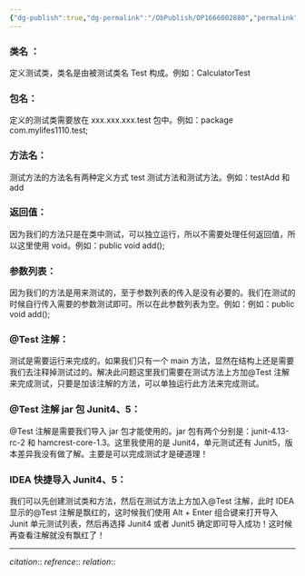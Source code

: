 ```yaml
---
{"dg-publish":true,"dg-permalink":"/ObPublish/OP1666002880","permalink":"/ObPublish/OP1666002880/","dgHomeLink":true,"dgPassFrontmatter":false,"dgShowBacklinks":false,"dgShowLocalGraph":false,"dgShowInlineTitle":false}
---
```



### 类名 ： 
定义测试类，类名是由被测试类名 Test 构成。例如：CalculatorTest
### 包名： 
定义的测试类需要放在 xxx.xxx.xxx.test 包中。例如：package com.mylifes1110.test;
### 方法名： 
测试方法的方法名有两种定义方式 test 测试方法和测试方法。例如：testAdd 和 add
### 返回值：
因为我们的方法只是在类中测试，可以独立运行，所以不需要处理任何返回值，所以这里使用 void。例如：public void add();
### 参数列表： 
因为我们的方法是用来测试的，至于参数列表的传入是没有必要的。我们在测试的时候自行传入需要的参数测试即可。所以在此参数列表为空。例如：例如：public void add();
### @Test 注解： 
测试是需要运行来完成的。如果我们只有一个 main 方法，显然在结构上还是需要我们去注释掉测试过的。解决此问题这里我们需要在测试方法上方加@Test 注解来完成测试，只要是加该注解的方法，可以单独运行此方法来完成测试。
### @Test 注解 jar 包 Junit4、5：
@Test 注解是需要我们导入 jar 包才能使用的。jar 包有两个分别是：junit-4.13-rc-2 和 hamcrest-core-1.3。这里我使用的是 Junit4，单元测试还有 Junit5，版本差异我没有做了解。主要是可以完成测试才是硬道理！
### IDEA 快捷导入 Junit4、5： 
我们可以先创建测试类和方法，然后在测试方法上方加入@Test 注解，此时 IDEA 显示的@Test 注解是飘红的，这时候我们使用 Alt + Enter 组合键来打开导入 Junit 单元测试列表，然后再选择 Junit4 或者 Junit5 确定即可导入成功！这时候再查看注解就没有飘红了！











---
*citation*:: 
*refrence*:: 
*relation*:: 